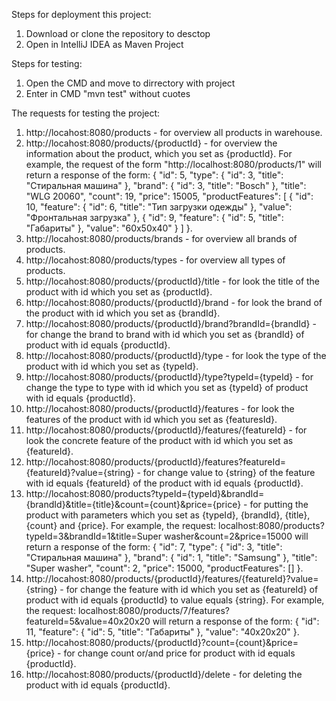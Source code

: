 Steps for deployment this project:

1. Download or clone the repository to desctop
2. Open in IntelliJ IDEA as Maven Project

Steps for testing:

1. Open the CMD and move to dirrectory with project
2. Enter in CMD "mvn test" without cuotes

The requests for testing the project:

1. http://locahost:8080/products - for overview all products in warehouse.
2. http://locahost:8080/products/{productId} - for overview the information
about the product, which you set as {productId}. For example, the request of the form
"http://localhost:8080/products/1" will return a response of the form:
{
    "id": 5,
    "type": {
        "id": 3,
        "title": "Стиральная машина"
    },
    "brand": {
        "id": 3,
        "title": "Bosch"
    },
    "title": "WLG 20060",
    "count": 19,
    "price": 15005,
    "productFeatures": [
        {
            "id": 10,
            "feature": {
                "id": 6,
                "title": "Тип загрузки одежды"
            },
            "value": "Фронтальная загрузка"
        },
        {
            "id": 9,
            "feature": {
                "id": 5,
                "title": "Габариты"
            },
            "value": "60x50x40"
        }
    ]
}.
3. http://locahost:8080/products/brands - for overview all brands of products.
4. http://locahost:8080/products/types - for overview all types of products.
5. http://locahost:8080/products/{productId}/title - for look the title of the product
with id which you set as {productId}.
6. http://locahost:8080/products/{productId}/brand - for look the brand of the product
with id which you set as {brandId}.
7. http://locahost:8080/products/{productId}/brand?brandId={brandId} - for change the brand to brand
with id which you set as {brandId} of product with id equals {productId}.
8. http://locahost:8080/products/{productId}/type - for look the type of the product
with id which you set as {typeId}.
9. http://locahost:8080/products/{productId}/type?typeId={typeId} - for change the type to type
with id which you set as {typeId} of product with id equals {productId}.
10. http://locahost:8080/products/{productId}/features - for look the features of the product
with id which you set as {featuresId}.
11. http://locahost:8080/products/{productId}/features/{featureId} - for look the concrete feature of the product
with id which you set as {featureId}.
12. http://locahost:8080/products/{productId}/features?featureId={featureId}?value={string} - for change
value to {string} of the feature with id equals {featureId} of the product with id equals {productId}.
12. http://locahost:8080/products?typeId={typeId}&brandId={brandId}&title={title}&count={count}&price={price} -
for putting the product with parameters which you set as {typeId}, {brandId}, {title}, {count} and {price}.
For example, the request: localhost:8080/products?typeId=3&brandId=1&title=Super washer&count=2&price=15000
will return a response of the form:
{
    "id": 7,
    "type": {
        "id": 3,
        "title": "Стиральная машина"
    },
    "brand": {
        "id": 1,
        "title": "Samsung"
    },
    "title": "Super washer",
    "count": 2,
    "price": 15000,
    "productFeatures": []
}.
13. http://locahost:8080/products/{productId}/features/{featureId}?value={string} -
for change the feature with id which you set as {featureId} of product with id equals {productId}
to value equals {string}. For example, the request: localhost:8080/products/7/features?featureId=5&value=40x20x20
will return a response of the form:
{
    "id": 11,
    "feature": {
        "id": 5,
        "title": "Габариты"
    },
    "value": "40x20x20"
}.
14. http://locahost:8080/products/{productId}?count={count}&price={price} - for change
count or/and price for product with id equals {productId}.
15. http://locahost:8080/products/{productId}/delete - for deleting the product with id equals {productId}.